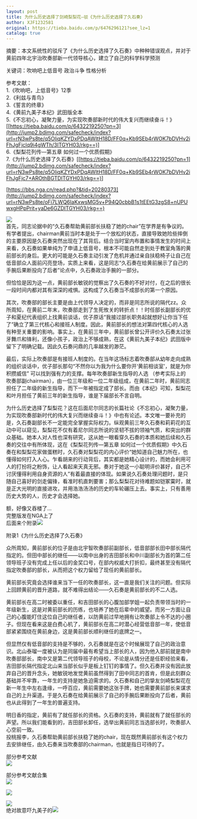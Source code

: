 ```yaml
---
layout: post
title: 为什么历史选择了剑崎梨梨花—驳《为什么历史选择了久石奏》
author: XJF1232581
original: https://tieba.baidu.com/p/6476296121?see_lz=1
catalog: true
---
```

摘要：本文系统性的驳斥了《为什么历史选择了久石奏》中种种错误观点，并对于黄前四年北宇治吹奏部新一代领导核心，建立了自己的科学科学预测

关键词：吹响吧上低音号 政治斗争 性格分析  
  
参考文献：  
1.《吹响吧，上低音号》12季  
2.《利兹与青鸟》  
3.《誓言的终章》  
4.《黄前九美子本纪》武田版全本  
5.《不忘初心，凝聚力量，为实现吹奏部新时代的伟大复兴而继续奋斗！》[[https://tieba.baidu.com/p/6432219250?pn=3](http://jump2.bdimg.com/safecheck/index?url=rN3wPs8te/q5OliqKZYDxPDqAWItH18D/FF0q+Kb9SEb4rWOK7bDVHv2iFhJgFjclq9i4gWTh/3ITGYH03/rkg==)]  
6.《梨梨花列传—第五章 如何过一个优质假期》  
7.《为什么历史选择了久石奏》[[https://tieba.baidu.com/p/6432219250?pn=1](http://jump2.bdimg.com/safecheck/index?url=rN3wPs8te/q5OliqKZYDxPDqAWItH18D/FF0q+Kb9SEb4rWOK7bDVHv2iFhJgFjc7+AROthBGTDITGYH03/rkg==)]  
  
[https://bbs.nga.cn/read.php?&tid=20280373](http://jump2.bdimg.com/safecheck/index?url=rN3wPs8te/oFi7LWQ6IaKxwsMG5v+P94Q0cbbB1s1tEEtG3zgS8+nUPUwxgHPpPrit+yaDe6GZDITGYH03/rkg==)

![](http://tiebapic.baidu.com/forum/w%3D580/sign=cee70652c51b0ef46ce89856edc451a1/d5a357a7d933c895bb66d607c61373f08202003d.jpg)  
首先，同志论据中的“久石奏帮助黄前部长扶稳了她的chair”在学界是有争议的。有学者提出，chairman黄前当时本是处于一个放松的状态，直接导致她险些摔倒的主要原因是久石奏突然出现在了其背后。结合当时室内布置和事情发生的时间上来看，久石奏如果单纯为了申请上低音号，根本不可能自然走到处于教室角落的黄前部长的身后。更大的可能是久石奏主动引发了危机并通过亲自扶稳椅子让自己在低音部众人面前闪亮登场，实质上来看，这是同志“久石奏在给黄前展示了自己的手腕后果断投向了后者”论点中，久石奏政治手腕的一部分。  
  
但恰恰是因为这一点，黄前部长敏锐的觉察出了久石奏的不好对付，在之后的很长一段时间内都对其有深深的戒惧。这构成了久石奏当不成部长的第一个原因。

其次，吹奏部的部长主要是由上代领导人决定的，而非是同志所说的隔代zz。众所周知，在黄前二年末，吹奏部走到了生死攸关的转折点！！时任部长副部长的优子和夏纪代表组织上找黄前谈话，优子原话“我接过部长职务起就想好让你当下任了”确立了第三代核心和接班人制度。因此，黄前部长的想法对第四代核心的人选有种至关重要的影响。事实上，在黄前三年中，黄前部长曾公开评价久石奏太过张牙舞爪和锋利，还像小孩子，政治上不够成熟，在这《黄前九美子本纪》武田版中留下了明确记载。因此久石奏问鼎的几率越发的渺茫。

最后，实际上吹奏部是有接班人制度的。在当年这场标志着吹奏部从幼年走向成熟的组织谈话中，优子部长那句“不然你以为我为什么要你开‘黄前相谈室’，就是为你积攒威信”
可以找到强有力的支撑。每年吹奏部新生指导的人选
（参考实际上的吹奏部副chairman），由一位三年级和一位二年级组成，在黄前二年时，黄前同志担任了二年级的新生指导，而下一年被指定成了部长。而由《本纪》可知，梨梨花和叶月担任了黄前三年的新生指导，谁是下届部长不言自明。

为什么历史选择了梨梨花？这在后面尼尔同志的长篇社论《不忘初心，凝聚力量，为实现吹奏部新时代的伟大复兴而继续奋斗！》中也有论述。本文唯一要补充的是，久石奏副部长不一定能完全掌握实际权力。纵观黄前三年久石奏和莉莉花的互动中可以窥见，梨梨花不仅有着尼尔同志所说的坚韧不拔的领袖气质，和突出的群众基础。她本人对人性也深有研究，这从她一眼看穿久石奏的本质和她后续和久石奏的交往中有所体现，这在《梨梨花列传—第五章
如何过一个优质假期》中久石奏在和梨梨花家做蛋糕时，久石奏对梨梨花的内心评价“她知道自己魅力所在，也懂得如何打入人心。乍看胡来的行动背后，其实都是她精心设计的，而她会利用可人的打扮将之粉饰，让人看起来天真无邪。奏对于她这一小聪明评价甚好，自己不讨厌懂得利用自身资源的人”有着最直接的体现。如果说久石奏处理问题时，是只随自己喜好的剑走偏锋，看准时机直刺要害；那么梨梨花对待难题如铠冢霙时，就是正大光明的直接进攻，并用浩浩汤汤的历史的车轮碾压上去。事实上，只有善用历史大势的人，历史才会选择她。

额，好像又吞楼了...  
完整版发在NGA上了  
后面来个附录![](https://tb2.bdstatic.com/tb/editor/images/face/i_f07.png?t=20140803)

附录1《为什么历史选择了久石奏》  
  
众所周知，黄前部长的位子是由北宇智吹奏部前副部长，低音部部长田中部长隔代指定的。但田中部长的继任——以南中出身的吉田部长和中川副部长为首的第二任领导班子没有完成上任以后的金奖口号，在部内权威大打折扣，最终甚至没有隔代指定吹奏部的部长，从而把这个权力留给了现任的黄前部长。  
  
黄前部长究竟会选择谁来当下一任的吹奏部长，这一直是我们关注的问题。但实际上回顾黄前的晋升道路，就不难得出结论——久石奏是黄前部长的不二人选。  
  
黄前部长在高二时被委以重任，和吉田部长的心腹加部学姐一起负责带领当时的一年级新生，这是对黄前部长的历练，也培养了她在后辈中的威望。而另一方面让自己的心腹能盯住这位自己的继任者，以防黄前过早地拥有让吹奏部上令不达的小圈子。但现在看来这是白费心机了，黄前部长在高二时潜心经营低音部一年，使低音部紧紧围绕在黄前身边，这是黄前部长顺利继任的底牌之一。  
  
但显然仅有低音部的支持是不够的，久石奏就是在这个时候展现了自己的政治意识。北山泰瑠一度被认为是同届中最有希望当上部长的人，因为他入部前就是南中吹奏部部长，南中又是第二代领导班子的母校，不论是从情分还是任职经验来看，吉田部长隔代指定北山来当部长似乎是板上钉钉的事情了。但久石奏并没有因此放弃自己的晋升念头，她敏锐地发觉黄前虽然得到了田中同志的首肯，但是此刻群众基础并不牢靠，一年生的支持是她急迫需求的。久石奏和自己的挚友剑崎梨梨花在新一年生中左右逢缘，一呼百应，黄前需要她这张手牌，她也需要黄前部长来谋求自己的上升渠道。于是久石奏在给黄前展示了自己的手腕后果断投向了后者，黄前也从此得到了一年生的普遍支持。  
  
明日香的指定，黄前有了就任部长的资格。久石奏的支持，黄前就有了就任部长的声望。所以我们能看到的，吉田部长卸任，选举出黄前同志当选部长时，吹奏部人心空前一致。  
投桃报李，久石奏帮助黄前部长扶稳了她的chair，现在既然黄前部长有这个权力去安排继任，由久石奏来当吹奏部的chairman，也就是指日可待的了。

部分参考文献  
![](http://tiebapic.baidu.com/forum/w%3D580/sign=22fb3fe59526cffc692abfba89004a7d/5d86b48b87d6277f0b917b443f381f30e824fc57.jpg)

部分参考文献合集  
![](http://tiebapic.baidu.com/forum/w%3D580/sign=192fc45edffcc3ceb4c0c93ba244d6b7/0a911c24ab18972b8a3848b6f1cd7b899f510ad7.jpg)

![](http://tiebapic.baidu.com/forum/w%3D580/sign=3fa1a67fdf95d143da76e42b43f08296/992e9726cffc1e17f784c64d5d90f603738de91f.jpg)

![](http://tiebapic.baidu.com/forum/w%3D580/sign=d883ef1e8f22720e7bcee2f24bca0a3a/0ead3d34349b033b8ac1b6a602ce36d3d439bd8d.jpg)  
绝对故意吓九美子的![](https://tb2.bdstatic.com/tb/editor/images/face/i_f16.png?t=20140803)

